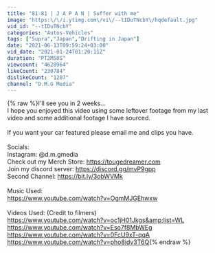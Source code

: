 ```yaml
---
title: "81-81 | J A P A N | Suffer with me"
image: "https:\/\/i.ytimg.com\/vi\/--tIDuTNcbY\/hqdefault.jpg"
vid_id: "--tIDuTNcbY"
categories: "Autos-Vehicles"
tags: ["Supra","Japan","Drifting in Japan"]
date: "2021-06-13T09:59:24+03:00"
vid_date: "2021-01-24T01:20:11Z"
duration: "PT2M50S"
viewcount: "4628964"
likeCount: "230784"
dislikeCount: "1207"
channel: "D.M.G Media"
---
```

{% raw %}I'll see you in 2 weeks...<br />I hope you enjoyed this video using some leftover footage from my last video and some additional footage I have sourced.<br /><br />If you want your car featured please email me and clips you have.<br /><br />Socials:<br />Instagram: @d.m.gmedia<br />Check out my Merch Store: <a rel="nofollow" target="blank" href="https://tougedreamer.com">https://tougedreamer.com</a><br />Join my discord server: <a rel="nofollow" target="blank" href="https://discord.gg/mvP9gpp">https://discord.gg/mvP9gpp</a> <br />Second Channel: <a rel="nofollow" target="blank" href="https://bit.ly/3obWVMk">https://bit.ly/3obWVMk</a><br /><br />Music Used:<br /><a rel="nofollow" target="blank" href="https://www.youtube.com/watch?v=OgmMJGEhwxw">https://www.youtube.com/watch?v=OgmMJGEhwxw</a><br /><br />Videos Used: (Credit to filmers)<br /><a rel="nofollow" target="blank" href="https://www.youtube.com/watch?v=oc1jH01Jkgs&amp;list=WL">https://www.youtube.com/watch?v=oc1jH01Jkgs&amp;list=WL</a><br /><a rel="nofollow" target="blank" href="https://www.youtube.com/watch?v=Eso7f8MbWEg">https://www.youtube.com/watch?v=Eso7f8MbWEg</a><br /><a rel="nofollow" target="blank" href="https://www.youtube.com/watch?v=0FcU9xT-qqA">https://www.youtube.com/watch?v=0FcU9xT-qqA</a><br /><a rel="nofollow" target="blank" href="https://www.youtube.com/watch?v=pho8idv3T6Q">https://www.youtube.com/watch?v=pho8idv3T6Q</a>{% endraw %}
